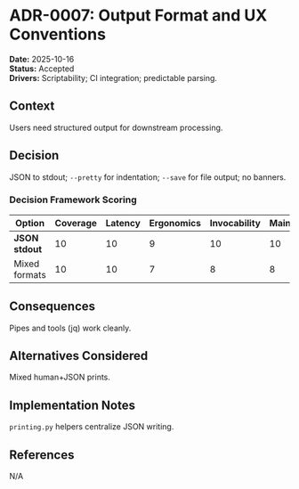 # ADR-0007: Output Format and UX Conventions

**Date:** 2025-10-16  
**Status:** Accepted  
**Drivers:** Scriptability; CI integration; predictable parsing.

## Context
Users need structured output for downstream processing.

## Decision
JSON to stdout; `--pretty` for indentation; `--save` for file output; no banners.

### Decision Framework Scoring
| Option                | Coverage | Latency | Ergonomics | Invocability | Maintenance | Extensibility | Weighted |
|-----------------------|----------|---------|------------|--------------|-------------|---------------|----------|
| **JSON stdout**       | 10       | 10      | 9          | 10           | 10          | 9             | 9.75     |
| Mixed formats         | 10       | 10      | 7          | 8            | 8           | 8             | 8.70     |

## Consequences
Pipes and tools (jq) work cleanly.

## Alternatives Considered
Mixed human+JSON prints.

## Implementation Notes
`printing.py` helpers centralize JSON writing.

## References
N/A
